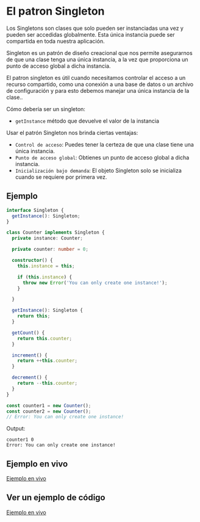 # El patron Singleton

Los Singletons son clases que solo pueden ser instanciadas una vez y pueden ser accedidas globalmente. Esta única instancia puede ser compartida en toda nuestra aplicación.

Singleton es un patrón de diseño creacional que nos permite asegurarnos de que una clase tenga una única instancia, a la vez que proporciona un punto de acceso global a dicha instancia.

El patron singleton es útil cuando necesitamos controlar el acceso a un recurso compartido, como una conexión a una base de datos o un archivo de configuración y para esto debemos manejar una única instancia de la clase..

Cómo debería ser un singleton:

* `getInstance` método que devuelve el valor de la instancia

Usar el patrón Singleton nos brinda ciertas ventajas:

* `Control de acceso`: Puedes tener la certeza de que una clase tiene una única instancia.
* `Punto de acceso global`: Obtienes un punto de acceso global a dicha instancia.
* `Inicialización bajo demanda`: El objeto Singleton solo se inicializa cuando se requiere por primera vez.

## Ejemplo

```typescript
interface Singleton {
  getInstance(): Singleton;
}

class Counter implements Singleton {
  private instance: Counter;

  private counter: number = 0;

  constructor() {
    this.instance = this;

    if (this.instance) {
      throw new Error('You can only create one instance!');
    }

  }

  getInstance(): Singleton {
    return this;
  }

  getCount() {
    return this.counter;
  }

  increment() {
    return ++this.counter;
  }

  decrement() {
    return --this.counter;
  }
}

const counter1 = new Counter();
const counter2 = new Counter();
// Error: You can only create one instance!
```

Output:

```text
counter1 0
Error: You can only create one instance!
```

## Ejemplo en vivo

[Ejemplo en vivo](https://www.typescriptlang.org/play/?#code/JYOwLgpgTgZghgYwgAgMqgOYBsJgPYjIDeAUMshrgJIgDOYcISAFAJQBcamO+IA3CQC+JEgixxatZAGE8AV3DRkwALYAHHCojgp6ENlwFiZZGqjAAbnEjK6DJhE6yFkKAJNnL1lAnmKonCByKgBGSgC8yAAM7uS+dlByCPhQbMbk5GAAFsC0AHSg9IxIyJHZubEZwDDIzOX5hfZIrOkZmVlQeADuyCAQPQCiUJ2pAOQAmvLICIzIBFgAntNQEN5zfbZFDgCEo6wCbcLkwiaUYDRbLBxc+jxGpG0rYHJQhPUHyCfkZ87gaQ8ZJ4vN45fK+FzQD5fWwIFZaP4tAHkIGvZAAajR9Ty4P8UJE5AAJhBYRB4WB-iZkbhgcgALS0rE41x4k7xejTPyuACMpV6-RknOgbAEbLwODyWDwGGYACImdAuTKADQciFQLl5H6ctisERgKBLAFssCq-wAJl5fR6v1cwpMovFkulcsFUDNytNrjNmtwNp1Qmm1gQWWY0BGiPtBFoYogEqloeGeCgupOAHpU8ghiNOJM5IHCPMliS1gQUI1ihBtkA)

## Ver un ejemplo de código

[Ejemplo en vivo](./singleton.ts)
